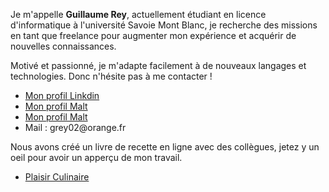 <!--
**ReyGuillaume/ReyGuillaume** is a ✨ _special_ ✨ repository because its `README.md` (this file) appears on your GitHub profile.

Here are some ideas to get you started:

- 🔭 I’m currently working on ...
- 🌱 I’m currently learning ...
- 👯 I’m looking to collaborate on ...
- 🤔 I’m looking for help with ...
- 💬 Ask me about ...
- 📫 How to reach me: ...
- 😄 Pronouns: ...
- ⚡ Fun fact: ...
-->
<p>Je m'appelle <strong>Guillaume Rey</strong>, actuellement étudiant en licence d'informatique à l'université Savoie Mont Blanc, je recherche des missions en tant que freelance pour augmenter mon expérience et acquérir de nouvelles connaissances.</p>
<p>Motivé et passionné, je m'adapte facilement à de nouveaux langages et technologies. Donc n'hésite pas à me contacter !</p>

<ul>
  <li><a href='https://www.linkedin.com/in/guillaume-rey-190822231'>Mon profil Linkdin</a></li>
  <li><a href='https://www.malt.fr/profile/guillaumerey?overview=true'>Mon profil Malt</a></li>
  <li><a href='https://www.malt.fr/profile/guillaumerey?overview=true'>Mon profil Malt</a></li>
  <li>Mail : grey02@orange.fr</li>
</ul>

<p>Nous avons créé un livre de recette en ligne avec des collègues, jetez y un oeil pour avoir un apperçu de mon travail.</p>
<ul>
  <li><a href='https://www.plaisir-culinaire.fr'>Plaisir Culinaire</a></li>
</ul>
